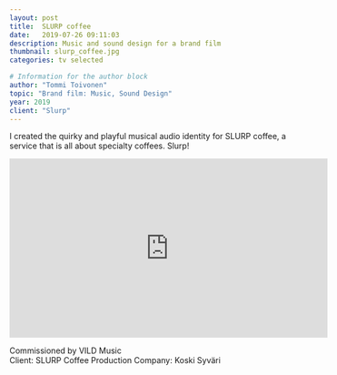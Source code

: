 ```yaml
---
layout: post
title:  SLURP coffee
date:   2019-07-26 09:11:03
description: Music and sound design for a brand film
thumbnail: slurp_coffee.jpg
categories: tv selected

# Information for the author block
author: "Tommi Toivonen"
topic: "Brand film: Music, Sound Design"
year: 2019
client: "Slurp"
---
```


I created the quirky and playful musical audio identity for SLURP coffee, a service that is all about specialty coffees. Slurp!

<div class="resp-container">
<iframe class="resp-iframe" width="560" height="315" src="https://www.youtube.com/embed/pCvxhdPO2oU" frameborder="0" allow="accelerometer; autoplay; encrypted-media; gyroscope; picture-in-picture" allowfullscreen></iframe>
</div>

Commissioned by VILD Music  
Client: SLURP Coffee
Production Company: Koski Syväri
